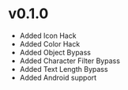 # v0.1.0

- Added Icon Hack
- Added Color Hack
- Added Object Bypass
- Added Character Filter Bypass
- Added Text Length Bypass
- Added Android support